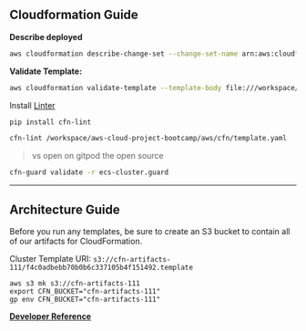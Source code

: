 ## Cloudformation Guide

**Describe deployed**
```sh
aws cloudformation describe-change-set --change-set-name arn:aws:cloudformation:ca-central-1:598485450821:changeSet/awscli-cloudformation-package-deploy-1682182625/998f47cd-5c22-4d84-a8aa-27943fb6a8bf
```

**Validate Template:**
```sh
​aws cloudformation validate-template --template-body file:///workspace/aws-bootcamp-cruddur-2023/aws/cfn/template.yaml
```

Install [Linter](https://github.com/aws-cloudformation/cfn-lint)
```sh
pip install cfn-lint
```

```sh
cfn-lint /workspace/aws-cloud-project-bootcamp/aws/cfn/template.yaml
```
> vs open on gitpod the open source


```sh
cfn-guard validate -r ecs-cluster.guard
```


---

## Architecture Guide

Before you run any templates, be sure to create an S3 bucket to contain
all of our artifacts for CloudFormation.



Cluster Template URI: `s3://cfn-artifacts-111/f4c0adbebb70b0b6c337105b4f151492.template`

```
aws s3 mk s3://cfn-artifacts-111
export CFN_BUCKET="cfn-artifacts-111"
gp env CFN_BUCKET="cfn-artifacts-111"
```


[**Developer Reference**](../../bin/cfn/README.md)